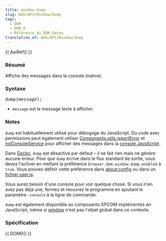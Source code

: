 ```yaml
---
title: window.dump
slug: Web/API/Window/dump
tags:
  - DOM
  - DOM_0
  - Référence_du_DOM_Gecko
translation_of: Web/API/Window/dump
---
```

<p>{{ ApiRef() }}</p>
<h3 id="R.C3.A9sum.C3.A9">Résumé</h3>
<p>Affiche des messages dans la console (native).</p>
<h3 id="Syntaxe">Syntaxe</h3>
<pre class="eval">dump(<em>message</em>);
</pre>
<ul>
 <li><code>message</code> est le message texte à afficher.</li>
</ul>
<h3 id="Notes">Notes</h3>
<p><code>dump</code> est habituellement utilisé pour débogage du JavaScript. Du code avec permissions peut également utiliser <a href="/fr/Components.utils.reportError">Components.utils.reportError</a> et <a href="/fr/nsIConsoleService">nsIConsoleService</a> pour afficher des messages dans la <a href="/fr/Console_JavaScript">console JavaScript</a>.</p>
<p>Dans <a href="/fr/Gecko">Gecko</a>, <code>dump</code> est désactivé par défaut – il ne fait rien mais ne génère aucune erreur. Pour que <code>dump</code> écrive dans le flux standard de sortie, vous devez l'activer en mettant la préférence <code>browser.dom.window.dump.enabled</code> à <code>true</code>. Vous pouvez définir cette préférence dans <a href="http://kb.mozillazine.org/About:config">about:config</a> ou dans un <a href="http://kb.mozillazine.org/User.js_file">fichier user.js</a>.</p>
<p>Vous aurez besoin d'une console pour voir quelque chose. Si vous n'en avez pas déjà une, fermez et réouvrez le programme en ajoutant le paramètre <code>-console</code> à la ligne de commande.</p>
<p><code>dump</code> est également disponible au composants XPCOM implémentés en JavaScript, même si <a href="/fr/DOM/window">window</a> n'est pas l'objet global dans ce contexte.</p>
<h3 id="Sp.C3.A9cification">Spécification</h3>
<p>{{ DOM0() }}</p>